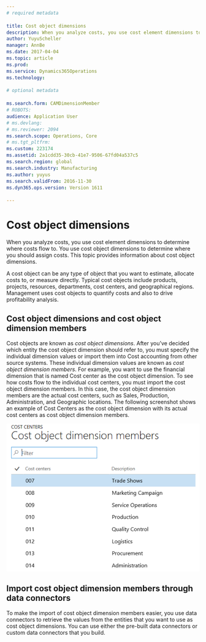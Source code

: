 ```yaml
---
# required metadata

title: Cost object dimensions
description: When you analyze costs, you use cost element dimensions to determine where costs flow to. You use cost object dimensions to determine where you should assign costs. This topic provides information about cost object dimensions.
author: YuyuScheller
manager: AnnBe
ms.date: 2017-04-04
ms.topic: article
ms.prod: 
ms.service: Dynamics365Operations
ms.technology: 

# optional metadata

ms.search.form: CAMDimensionMember
# ROBOTS: 
audience: Application User
# ms.devlang: 
# ms.reviewer: 2094
ms.search.scope: Operations, Core
# ms.tgt_pltfrm: 
ms.custom: 223174
ms.assetid: 2a1cdd35-30cb-41e7-9506-67fd04a537c5
ms.search.region: global
ms.search.industry: Manufacturing
ms.author: yuyus
ms.search.validFrom: 2016-11-30
ms.dyn365.ops.version: Version 1611

---
```


# Cost object dimensions

When you analyze costs, you use cost element dimensions to determine where costs flow to. You use cost object dimensions to determine where you should assign costs. This topic provides information about cost object dimensions.

A cost object can be any type of object that you want to estimate, allocate costs to, or measure directly. Typical cost objects include products, projects, resources, departments, cost centers, and geographical regions. Management uses cost objects to quantify costs and also to drive profitability analysis.

## Cost object dimensions and cost object dimension members
Cost objects are known as *cost object dimensions*. After you’ve decided which entity the cost object dimension should refer to, you must specify the individual dimension values or import them into Cost accounting from other source systems. These individual dimension values are known as *cost object dimension members*. For example, you want to use the financial dimension that is named Cost center as the cost object dimension. To see how costs flow to the individual cost centers, you must import the cost object dimension members. In this case, the cost object dimension members are the actual cost centers, such as Sales, Production, Administration, and Geographic locations. The following screenshot shows an example of Cost Centers as the cost object dimension with its actual cost centers as cost object dimension members. 

[![cost-object-dimensions](./media/cost-object-dimensions.png)](./media/cost-object-dimensions.png)

## Import cost object dimension members through data connectors
To make the import of cost object dimension members easier, you use data connectors to retrieve the values from the entities that you want to use as cost object dimensions. You can use either the pre-built data connectors or custom data connectors that you build.

